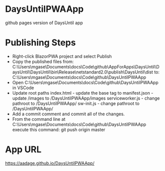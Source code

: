 # DaysUntilPWAApp
github pages version of DaysUntil app


# Publishing Steps
* Right-click BlazorPWA project and select Publish
* Copy the published files from:
    C:\Users\mgase\Documents\docs\Code\github\AppForApps\DaysUntil\DaysUntil\DaysUntil\bin\Release\netstandard2.0\publish\DaysUntil\dist
	to:
    C:\Users\mgase\Documents\docs\Code\github\DaysUntilPWAApp
* Open C:\Users\mgase\Documents\docs\Code\github\DaysUntilPWAApp in VSCode
* Update root paths
	index.html - update the base tag to <base href="/DaysUntilPWAApp/" />
	manifest.json - update /images to /DaysUntilPWAApp/images
	serviceworker.js - change pathroot to /DaysUntilPWAApp/
	sw-init.js - change pathroot to /DaysUntilPWAApp/
* Add a commit comment and commit all of the changes.
* From the command line at C:\Users\mgase\Documents\docs\Code\github\DaysUntilPWAApp execute this command:
	git push origin master


# App URL
https://aadage.github.io/DaysUntilPWAApp/


